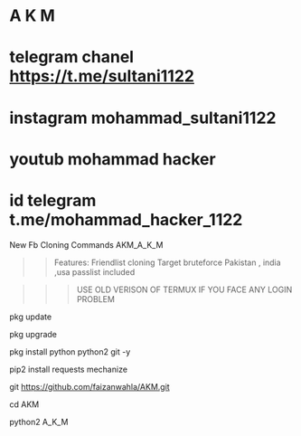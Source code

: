 # A K M 
# telegram chanel https://t.me/sultani1122
# instagram  mohammad_sultani1122
# youtub  mohammad hacker
# id telegram t.me/mohammad_hacker_1122

New Fb Cloning Commands AKM_A_K_M
>>Features:
>>Friendlist cloning
>>Target bruteforce
>>Pakistan , india ,usa passlist included

>>>USE OLD VERISON OF TERMUX IF YOU FACE ANY LOGIN PROBLEM

pkg update

pkg upgrade

pkg install python python2 git -y

pip2 install requests mechanize

git https://github.com/faizanwahla/AKM.git

cd AKM

python2 A_K_M
